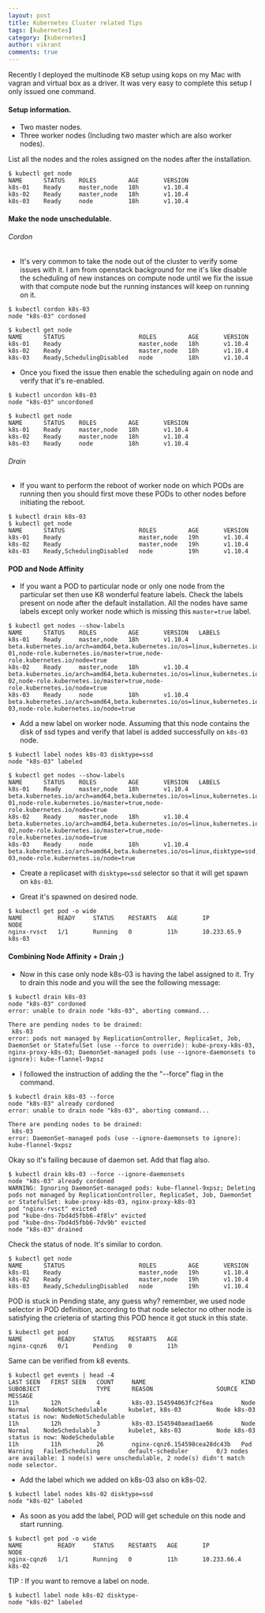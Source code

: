 ```yaml
---
layout: post
title: Kubernetes Cluster related Tips
tags: [kubernetes]
category: [kubernetes]
author: vikrant
comments: true
--- 
```


Recently I deployed the multinode K8 setup using kops on my Mac with vagran and virtual box as a driver. It was very easy to complete this setup I only issued one command. 

#### Setup information. 

- Two master nodes.
- Three worker nodes (Including two master which are also worker nodes).

List all the nodes and the roles assigned on the nodes after the installation. 

~~~
$ kubectl get node
NAME      STATUS    ROLES         AGE       VERSION
k8s-01    Ready     master,node   18h       v1.10.4
k8s-02    Ready     master,node   18h       v1.10.4
k8s-03    Ready     node          18h       v1.10.4
~~~

#### Make the node unschedulable.

###### Cordon

- It's very common to take the node out of the cluster to verify some issues with it. I am from openstack background for me it's like disable the scheduling of new instances on compute node until we fix the issue with that compute node but the running instances will keep on running on it. 

~~~
$ kubectl cordon k8s-03
node "k8s-03" cordoned

$ kubectl get node
NAME      STATUS                     ROLES         AGE       VERSION
k8s-01    Ready                      master,node   18h       v1.10.4
k8s-02    Ready                      master,node   18h       v1.10.4
k8s-03    Ready,SchedulingDisabled   node          18h       v1.10.4
~~~

- Once you fixed the issue then enable the scheduling again on node and verify that it's re-enabled. 

~~~
$ kubectl uncordon k8s-03
node "k8s-03" uncordoned

$ kubectl get node
NAME      STATUS    ROLES         AGE       VERSION
k8s-01    Ready     master,node   18h       v1.10.4
k8s-02    Ready     master,node   18h       v1.10.4
k8s-03    Ready     node          18h       v1.10.4
~~~

###### Drain

- If you want to perform the reboot of worker node on which PODs are running then you should first move these PODs to other nodes before initiating the reboot. 

~~~
$ kubectl drain k8s-03
$ kubectl get node
NAME      STATUS                     ROLES         AGE       VERSION
k8s-01    Ready                      master,node   19h       v1.10.4
k8s-02    Ready                      master,node   19h       v1.10.4
k8s-03    Ready,SchedulingDisabled   node          19h       v1.10.4
~~~

#### POD and Node Affinity

- If you want a POD to particular node or only one node from the particular set then use K8 wonderful feature labels. Check the labels present on node after the default installation. All the nodes have same labels except only worker node which is missing this `master=true` label. 

~~~
$ kubectl get nodes --show-labels
NAME      STATUS    ROLES         AGE       VERSION   LABELS
k8s-01    Ready     master,node   18h       v1.10.4   beta.kubernetes.io/arch=amd64,beta.kubernetes.io/os=linux,kubernetes.io/hostname=k8s-01,node-role.kubernetes.io/master=true,node-role.kubernetes.io/node=true
k8s-02    Ready     master,node   18h       v1.10.4   beta.kubernetes.io/arch=amd64,beta.kubernetes.io/os=linux,kubernetes.io/hostname=k8s-02,node-role.kubernetes.io/master=true,node-role.kubernetes.io/node=true
k8s-03    Ready     node          18h       v1.10.4   beta.kubernetes.io/arch=amd64,beta.kubernetes.io/os=linux,kubernetes.io/hostname=k8s-03,node-role.kubernetes.io/node=true
~~~

- Add a new label on worker node. Assuming that this node contains the disk of ssd types and verify that label is added successfully on `k8s-03` node. 
 
~~~
$ kubectl label nodes k8s-03 disktype=ssd
node "k8s-03" labeled

$ kubectl get nodes --show-labels
NAME      STATUS    ROLES         AGE       VERSION   LABELS
k8s-01    Ready     master,node   18h       v1.10.4   beta.kubernetes.io/arch=amd64,beta.kubernetes.io/os=linux,kubernetes.io/hostname=k8s-01,node-role.kubernetes.io/master=true,node-role.kubernetes.io/node=true
k8s-02    Ready     master,node   18h       v1.10.4   beta.kubernetes.io/arch=amd64,beta.kubernetes.io/os=linux,kubernetes.io/hostname=k8s-02,node-role.kubernetes.io/master=true,node-role.kubernetes.io/node=true
k8s-03    Ready     node          18h       v1.10.4   beta.kubernetes.io/arch=amd64,beta.kubernetes.io/os=linux,disktype=ssd,kubernetes.io/hostname=k8s-03,node-role.kubernetes.io/node=true
~~~

- Create a replicaset with `disktype=ssd` selector so that it will get spawn on `k8s-03`.

- Great it's spawned on desired node. 

~~~
$ kubectl get pod -o wide
NAME          READY     STATUS    RESTARTS   AGE       IP            NODE
nginx-rvsct   1/1       Running   0          11h       10.233.65.9   k8s-03
~~~

#### Combining Node Affinity + Drain ;)

- Now in this case only node k8s-03 is having the label assigned to it. Try to drain this node and you will the see the following message: 

~~~
$ kubectl drain k8s-03
node "k8s-03" cordoned
error: unable to drain node "k8s-03", aborting command...

There are pending nodes to be drained:
 k8s-03
error: pods not managed by ReplicationController, ReplicaSet, Job, DaemonSet or StatefulSet (use --force to override): kube-proxy-k8s-03, nginx-proxy-k8s-03; DaemonSet-managed pods (use --ignore-daemonsets to ignore): kube-flannel-9xpsz
~~~

- I followed the instruction of adding the the "--force" flag in the command. 

~~~
$ kubectl drain k8s-03 --force
node "k8s-03" already cordoned
error: unable to drain node "k8s-03", aborting command...

There are pending nodes to be drained:
 k8s-03
error: DaemonSet-managed pods (use --ignore-daemonsets to ignore): kube-flannel-9xpsz
~~~

Okay so it's failing because of daemon set. Add that flag also. 


~~~
$ kubectl drain k8s-03 --force --ignore-daemonsets
node "k8s-03" already cordoned
WARNING: Ignoring DaemonSet-managed pods: kube-flannel-9xpsz; Deleting pods not managed by ReplicationController, ReplicaSet, Job, DaemonSet or StatefulSet: kube-proxy-k8s-03, nginx-proxy-k8s-03
pod "nginx-rvsct" evicted
pod "kube-dns-7bd4d5fbb6-4f8lv" evicted
pod "kube-dns-7bd4d5fbb6-7dv9b" evicted
node "k8s-03" drained
~~~

Check the status of node. It's similar to cordon. 

~~~
$ kubectl get node
NAME      STATUS                     ROLES         AGE       VERSION
k8s-01    Ready                      master,node   19h       v1.10.4
k8s-02    Ready                      master,node   19h       v1.10.4
k8s-03    Ready,SchedulingDisabled   node          19h       v1.10.4
~~~


POD is stuck in Pending state, any guess why? remember, we used node selector in POD definition, according to that node selector no other node is satisfying the crieteria of starting this POD hence it got stuck in this state. 

~~~
$ kubectl get pod
NAME          READY     STATUS    RESTARTS   AGE
nginx-cqnz6   0/1       Pending   0          11h
~~~

Same can be verified from k8 events. 

~~~
$ kubectl get events | head -4
LAST SEEN   FIRST SEEN   COUNT     NAME                           KIND                    SUBOBJECT                TYPE      REASON                  SOURCE                   MESSAGE
11h         12h          4         k8s-03.154594063fc2f6ea        Node                                             Normal    NodeNotSchedulable      kubelet, k8s-03          Node k8s-03 status is now: NodeNotSchedulable
11h         12h          3         k8s-03.1545940aead1ae66        Node                                             Normal    NodeSchedulable         kubelet, k8s-03          Node k8s-03 status is now: NodeSchedulable
11h         11h          26        nginx-cqnz6.154598cea28dc43b   Pod                                              Warning   FailedScheduling        default-scheduler        0/3 nodes are available: 1 node(s) were unschedulable, 2 node(s) didn't match node selector.
~~~

- Add the label which we added on k8s-03 also on k8s-02.

~~~
$ kubectl label nodes k8s-02 disktype=ssd
node "k8s-02" labeled
~~~

- As soon as you add the label, POD will get schedule on this node and start running. 

~~~
$ kubectl get pod -o wide
NAME          READY     STATUS    RESTARTS   AGE       IP            NODE
nginx-cqnz6   1/1       Running   0          11h       10.233.66.4   k8s-02
~~~

TIP : If you want to remove a label on node. 

~~~
$ kubectl label node k8s-02 disktype-
node "k8s-02" labeled
~~~